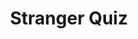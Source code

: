 ---
title: Stranger Quiz
navItem: Portfolio
lang: fr
ref: stranger-quiz
layout: none
where: Technique d'intégration multimédia (Cégep de Ste-Foy)
categories:
    - Site web
    - Design
    - JavaScript
    - PHP
    - HTML+CSS
# permalink: /portfolio/stranger-quiz/
# assetsLink: /assets/images/work/
description: J'avais comme mandat de créer, intégrer et programmer un quiz interactif s’appuyant sur les _Service Workers_ sur le sujet de mon choix. Le quiz devait être accessible pour tous, avec un accent sur les contrôles par clavier. Il fallait aussi que le quiz soit lisible par un lecteur d’écran. Le projet devait être le plus léger possible, car grâce aux _Progressive Web Apps_, les utilisateurs d’appareils mobiles pouvaient l’installer sur leur terminal. C’est pourquoi j’ai utilisé le format d’image WebP qui est jusqu’à 26% plus petit en taille comparée au PNG et au JPEG.
buttons:
    - label: Aller sur le site Web
      url: https://stranger-quiz.herokuapp.com/
      target: external
published: true
---